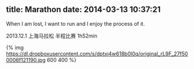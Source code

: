 title: Marathon
date: 2014-03-13 10:37:21
---
When I am lost, I want to run and I enjoy the process of it. 

2013.12.1 上海马拉松 半程比赛 1h52min

{% img https://dl.dropboxusercontent.com/s/dptxj4w618b0l0q/original_rL9F_27f500006f121190.jpg 600 400 %}
